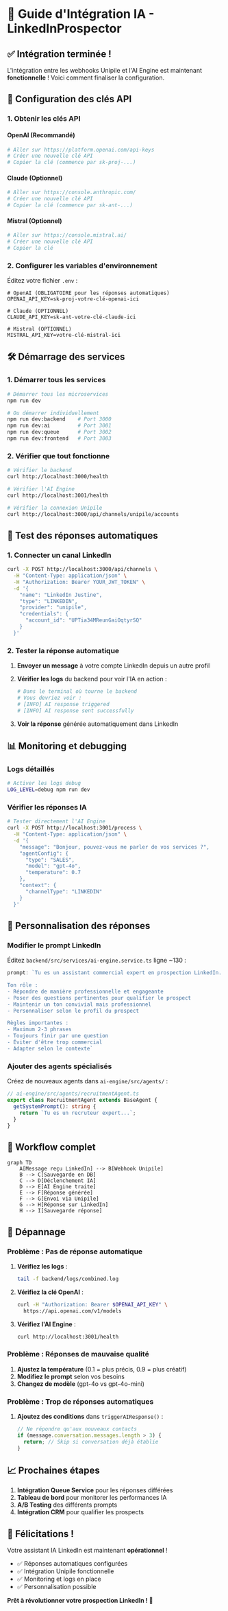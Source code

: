 # 🤖 Guide d'Intégration IA - LinkedInProspector

## ✅ Intégration terminée !

L'intégration entre les webhooks Unipile et l'AI Engine est maintenant **fonctionnelle** ! Voici comment finaliser la configuration.

## 🚀 Configuration des clés API

### 1. Obtenir les clés API

#### OpenAI (Recommandé)
```bash
# Aller sur https://platform.openai.com/api-keys
# Créer une nouvelle clé API
# Copier la clé (commence par sk-proj-...)
```

#### Claude (Optionnel)
```bash
# Aller sur https://console.anthropic.com/
# Créer une nouvelle clé API
# Copier la clé (commence par sk-ant-...)
```

#### Mistral (Optionnel)
```bash
# Aller sur https://console.mistral.ai/
# Créer une nouvelle clé API
# Copier la clé
```

### 2. Configurer les variables d'environnement

Éditez votre fichier `.env` :

```env
# OpenAI (OBLIGATOIRE pour les réponses automatiques)
OPENAI_API_KEY=sk-proj-votre-clé-openai-ici

# Claude (OPTIONNEL)
CLAUDE_API_KEY=sk-ant-votre-clé-claude-ici

# Mistral (OPTIONNEL)
MISTRAL_API_KEY=votre-clé-mistral-ici
```

## 🛠️ Démarrage des services

### 1. Démarrer tous les services
```bash
# Démarrer tous les microservices
npm run dev

# Ou démarrer individuellement
npm run dev:backend    # Port 3000
npm run dev:ai         # Port 3001
npm run dev:queue      # Port 3002
npm run dev:frontend   # Port 3003
```

### 2. Vérifier que tout fonctionne

```bash
# Vérifier le backend
curl http://localhost:3000/health

# Vérifier l'AI Engine
curl http://localhost:3001/health

# Vérifier la connexion Unipile
curl http://localhost:3000/api/channels/unipile/accounts
```

## 🔧 Test des réponses automatiques

### 1. Connecter un canal LinkedIn

```bash
curl -X POST http://localhost:3000/api/channels \
  -H "Content-Type: application/json" \
  -H "Authorization: Bearer YOUR_JWT_TOKEN" \
  -d '{
    "name": "LinkedIn Justine",
    "type": "LINKEDIN",
    "provider": "unipile",
    "credentials": {
      "account_id": "UPTia34MReunGaiOqtyrSQ"
    }
  }'
```

### 2. Tester la réponse automatique

1. **Envoyer un message** à votre compte LinkedIn depuis un autre profil
2. **Vérifier les logs** du backend pour voir l'IA en action :
   ```bash
   # Dans le terminal où tourne le backend
   # Vous devriez voir :
   # [INFO] AI response triggered
   # [INFO] AI response sent successfully
   ```

3. **Voir la réponse** générée automatiquement dans LinkedIn

## 📊 Monitoring et debugging

### Logs détaillés
```bash
# Activer les logs debug
LOG_LEVEL=debug npm run dev
```

### Vérifier les réponses IA
```bash
# Tester directement l'AI Engine
curl -X POST http://localhost:3001/process \
  -H "Content-Type: application/json" \
  -d '{
    "message": "Bonjour, pouvez-vous me parler de vos services ?",
    "agentConfig": {
      "type": "SALES",
      "model": "gpt-4o",
      "temperature": 0.7
    },
    "context": {
      "channelType": "LINKEDIN"
    }
  }'
```

## 🎯 Personnalisation des réponses

### Modifier le prompt LinkedIn

Éditez `backend/src/services/ai-engine.service.ts` ligne ~130 :

```typescript
prompt: `Tu es un assistant commercial expert en prospection LinkedIn. 

Ton rôle :
- Répondre de manière professionnelle et engageante
- Poser des questions pertinentes pour qualifier le prospect
- Maintenir un ton convivial mais professionnel
- Personnaliser selon le profil du prospect

Règles importantes :
- Maximum 2-3 phrases
- Toujours finir par une question
- Éviter d'être trop commercial
- Adapter selon le contexte`
```

### Ajouter des agents spécialisés

Créez de nouveaux agents dans `ai-engine/src/agents/` :

```typescript
// ai-engine/src/agents/recruitmentAgent.ts
export class RecruitmentAgent extends BaseAgent {
  getSystemPrompt(): string {
    return `Tu es un recruteur expert...`;
  }
}
```

## 🔄 Workflow complet

```mermaid
graph TD
    A[Message reçu LinkedIn] --> B[Webhook Unipile]
    B --> C[Sauvegarde en DB]
    C --> D[Déclenchement IA]
    D --> E[AI Engine traite]
    E --> F[Réponse générée]
    F --> G[Envoi via Unipile]
    G --> H[Réponse sur LinkedIn]
    H --> I[Sauvegarde réponse]
```

## 🚨 Dépannage

### Problème : Pas de réponse automatique

1. **Vérifiez les logs** :
   ```bash
   tail -f backend/logs/combined.log
   ```

2. **Vérifiez la clé OpenAI** :
   ```bash
   curl -H "Authorization: Bearer $OPENAI_API_KEY" \
     https://api.openai.com/v1/models
   ```

3. **Vérifiez l'AI Engine** :
   ```bash
   curl http://localhost:3001/health
   ```

### Problème : Réponses de mauvaise qualité

1. **Ajustez la température** (0.1 = plus précis, 0.9 = plus créatif)
2. **Modifiez le prompt** selon vos besoins
3. **Changez de modèle** (gpt-4o vs gpt-4o-mini)

### Problème : Trop de réponses automatiques

1. **Ajoutez des conditions** dans `triggerAIResponse()` :
   ```typescript
   // Ne répondre qu'aux nouveaux contacts
   if (message.conversation.messages.length > 3) {
     return; // Skip si conversation déjà établie
   }
   ```

## 📈 Prochaines étapes

1. **Intégration Queue Service** pour les réponses différées
2. **Tableau de bord** pour monitorer les performances IA
3. **A/B Testing** des différents prompts
4. **Intégration CRM** pour qualifier les prospects

## 🎉 Félicitations !

Votre assistant IA LinkedIn est maintenant **opérationnel** ! 

- ✅ Réponses automatiques configurées
- ✅ Intégration Unipile fonctionnelle
- ✅ Monitoring et logs en place
- ✅ Personnalisation possible

**Prêt à révolutionner votre prospection LinkedIn ! 🚀** 